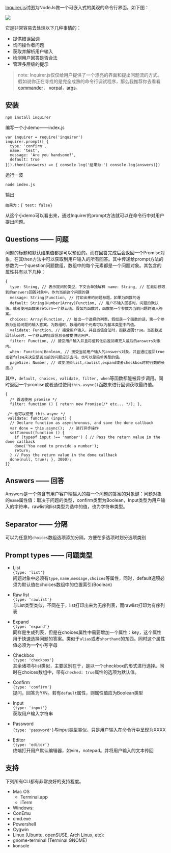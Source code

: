 [Inquirer.js](https://link.jianshu.com?t=https://github.com/sboudrias/Inquirer.js)试图为NodeJs做一个可嵌入式的美观的命令行界面。如下图：  

![](//upload-images.jianshu.io/upload_images/2400052-a9abb24c2492c030.png?imageMogr2/auto-orient/strip%7CimageView2/2/w/556/format/webp)

  
它是非常容易去处理以下几种事情的：

*   提供错误回调
*   询问操作者问题
*   获取并解析用户输入
*   检测用户回答是否合法
*   管理多层级的提示

> note: Inquirer.js仅仅给用户提供了一个漂亮的界面和提出问题流的方式。假如说你正在寻找的是完全成熟的命令行调试程序，那么我推荐你去看看[commander](https://link.jianshu.com?t=https://github.com/visionmedia/commander.js)， [vorpal](https://link.jianshu.com?t=https://github.com/dthree/vorpal)，[args](https://link.jianshu.com?t=https://github.com/leo/args)。

安装
--

    npm install inquirer
    

编写一个小demo——index.js

    var inquirer = require('inquirer')
    inquirer.prompt([ { 
      type: 'confirm', 
      name: 'test', 
      message: 'Are you handsome?', 
      default: true 
    }]).then((answers) => { console.log('结果为:') console.log(answers)})
  

运行一波

    node index.js
    

输出

    结果为：{ test: false}
    

从这个小demo可以看出来，通过Inquirer的prompt方法就可以在命令行中对用户提出问题。

Questions —— 问题
---------------

问题的标题和默认结果值都是可以预设的。而在回答完成后会返回一个Promise对象，在其then方法中可以获取到用户输入的所有回答。其中传递给prompt方法的参数为一个question问题数组，数组中的每个元素都是一个问题对象。其包含的属性共有以下几种：

    { 
      type: String, // 表示提问的类型，下文会单独解释 name: String, // 在最后获取到的answers回答对象中，作为当前这个问题的键
      message: String|Function, // 打印出来的问题标题，如果为函数的话 
      default: String|Number|Array|Function, // 用户不输入回答时，问题的默认值。或者使用函数来return一个默认值。假如为函数时，函数第一个参数为当前问题的输入答案。 
      choices: Array|Function, // 给出一个选择的列表，假如是一个函数的话，第一个参数为当前问题的输入答案。为数组时，数组的每个元素可以为基本类型中的值。 
      validate: Function, // 接受用户输入，并且当值合法时，函数返回true。当函数返回false时，一个默认的错误信息会被提供给用户。 
      filter: Function, // 接受用户输入并且将值转化后返回填充入最后的answers对象内。 
      when: Function|Boolean, // 接受当前用户输入的answers对象，并且通过返回true或者false来决定是否当前的问题应该去问。也可以是简单类型的值。 
      pageSize: Number, // 改变渲染list,rawlist,expand或者checkbox时的行数的长度。}
    

其中，`default, choices, validate, filter, when`等函数都能被异步调用。同时返回一个promise或者通过使用`this.async()`函数来进行回调获取最终值。

    { 
      /* 首选使用 promise */ 
      filter: function () { return new Promise(/* etc... */); }, 
    
     /* 也可以使用 this.async */ 
     validate: function (input) { 
      // Declare function as asynchronous, and save the done callback  
      var done = this.async();  // 进行异步操作 
      setTimeout(function () { 
        if (typeof input !== 'number') { // Pass the return value in the done callback  
        done('You need to provide a number');
        return; 
      } // Pass the return value in the done callback  
      done(null, true); }, 3000); 
    }}
    

Answers —— 回答
-------------

Answers是一个包含有用户客户端输入的每一个问题的答案的对象键：问题对象的`name`属性值：取决于问题的类型，confirm类型为Boolean，Input类型为用户输入的字符串，rawlist和list类型为选中的值，也为字符串类型。

Separator —— 分隔
---------------

可以为任意的`choices`数组选项添加分隔，方便在多选项时划分选项类别

Prompt types —— 问题类型
--------------------

*   List  
    `{type: 'list'}`  
    问题对象中必须有`type,name,message,choices`等属性，同时，default选项必须为默认值在choices数组中的位置索引(Boolean)
    
*   Raw list  
    `{type: 'rawlist'}`  
    与List类型类似，不同在于，list打印出来为无序列表，而rawlist打印为有序列表
    
*   Expand  
    `{type: 'expand'}`  
    同样是生成列表，但是在choices属性中需要增加一个属性：key，这个属性用于快速选择问题的答案。类似于`alias`或者`shorthand`的东西。同时这个属性值必须为**一个**小写字母
    
*   Checkbox  
    `{type: 'checkbox'}`  
    其余诸项与list类似，主要区别在于，是以一个checkbox的形式进行选择。同时在choices数组中，带有`checked: true`属性的选项为默认值。
    
*   Confirm  
    `{type: 'confirm'}`  
    提问，回答为Y/N。若有`default`属性，则属性值应为Boolean类型
    
*   Input  
    `{type: 'input'}`  
    获取用户输入字符串
    
*   Password  
    `{type: 'password'}`与input类型类似，只是用户输入在命令行中呈现为XXXX
    
*   Editor  
    `{type: 'editor'}`  
    终端打开用户默认编辑器，如vim，notepad。并将用户输入的文本传回
    

支持
--

下列所有CLI都有非常良好的支持程度。

*   Mac OS
    *   Terminal.app
    *   iTerm
*   Windows:
*   ConEmu
*   cmd.exe
*   Powershell
*   Cygwin
*   Linux (Ubuntu, openSUSE, Arch Linux, etc):
*   gnome-terminal (Terminal GNOME)
*   konsole